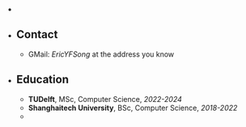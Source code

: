 -
- ## Contact
	- GMail: *EricYFSong* at the address you know
- ## Education
	- **TUDelft**, MSc, Computer Science, _2022-2024_
	- **Shanghaitech University**, BSc, Computer Science, _2018-2022_
	-